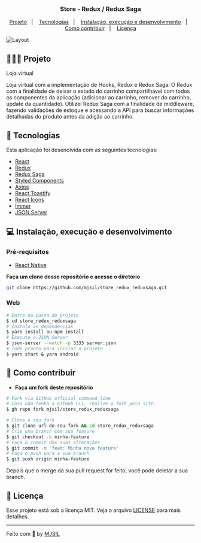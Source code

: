 <h3 align="center">
   Store - Redux / Redux Saga
</h3>

<p align="center">
  <a href="#-projeto">Projeto</a>&nbsp;&nbsp;&nbsp;|&nbsp;&nbsp;&nbsp;
  <a href="#-tecnologias">Tecnologias</a>&nbsp;&nbsp;&nbsp;|&nbsp;&nbsp;&nbsp;
  <a href="#-instalação-execução-e-desenvolvimento">Instalação, execução e desenvolvimento</a>&nbsp;&nbsp;&nbsp;|&nbsp;&nbsp;&nbsp;
  <a href="#-como-contribuir">Como contribuir</a>&nbsp;&nbsp;&nbsp;|&nbsp;&nbsp;&nbsp;
  <a href="#-licença">Licença</a>
</p>

<img alt="Layout" src="https://user-images.githubusercontent.com/42494117/82837939-ffb17f80-9ea0-11ea-8f39-3126b99fd71d.png">

## 👨🏻‍💻 Projeto

Loja virtual

Loja virtual com a implementação de Hooks, Redux e Redux Saga. O Redux com a finalidade de deixar o estado do carrinho compartilhável com todos os componentes da aplicação (adicionar ao carrinho, remover do carrinho, update da quantidade). Utilizei Redux Saga com a finalidade de middleware, fazendo validações de estoque e acessando a API para buscar informações detalhadas do produto antes da adição ao carrinho.

## 🚀 Tecnologias

Esta aplicação foi desenolvida com as seguintes tecnologias:


- [React](https://pt-br.reactjs.org/)
- [Redux](https://redux.js.org/)
- [Redux Saga](https://redux-saga.js.org/)
- [Styled Components](https://styled-components.com/)
- [Axios](https://github.com/axios/axios/)
- [React Toastify](https://fkhadra.github.io/react-toastify/introduction/)
- [React Icons](https://react-icons.github.io/react-icons/)
- [Immer](https://github.com/immerjs/immer/)
- [JSON Server](https://www.npmjs.com/package/json-server)

## 💻 Instalação, execução e desenvolvimento

### Pré-requisitos

- [React Native](https://reactnative.dev/)

**Faça um clone desse repositório e acesse o diretório**

```bash
git clone https://github.com/mjsil/store_redux_reduxsaga.git
```

### Web

```bash
# Entre na pasta do projeto
$ cd store_redux_reduxsaga
# Instale as dependências
$ yarn install ou npm install
# Execute o JSON Server 
$ json-server --watch -p 3333 server.json
# Tudo pronto para iniciar o projeto
$ yarn start & yarn android
```

## 🤔 Como contribuir

- **Faça um fork deste repositório**

```bash
# Fork via GitHub official command line
# Caso não tenha o GitHub CLI, realize o fork pelo site.
$ gh repo fork mjsil/store_redux_reduxsaga
```

```bash
# Clone o seu fork
$ git clone url-do-seu-fork && cd store_redux_reduxsaga
# Crie uma branch com sua feature
$ git checkout -b minha-feature
# Faça o commit das suas alterações
$ git commit -m 'feat: Minha nova feature'
# Faça o push para a sua branch
$ git push origin minha-feature
```

Depois que o merge da sua pull request for feito, você pode deletar a sua branch.

## 📝 Licença

Esse projeto está sob a licença MIT. Veja o arquivo [LICENSE](LICENSE) para mais detalhes.

---

Feito com 💜 by [MJSIL](https://www.linkedin.com/in/maur%C3%ADlio-j-silveira-4bb52b16a)
